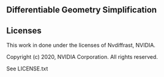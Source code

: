 ## Differentiable Geometry Simplification

## Licenses

This work in done under the licenses of Nvdiffrast, NVIDIA.

Copyright (c) 2020, NVIDIA Corporation. All rights reserved.

See LICENSE.txt
